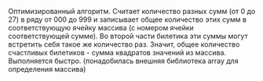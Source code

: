 Оптимизированный алгоритм.
Считает количество разных сумм (от 0 до 27) в ряду от 000 до 999 и записывает общее количество 
этих сумм в соответствующую ячейку массива (с номером ячейки соответствующей сумме).
Во второй части билетика эти суммы могут встретить себя такое же количество раз.
Значит, общее количество счастливых билетиков - сумма квадратов значений из массива.
Выполняется быстро.
(понадобилась внешняя библиотека array для определения массива)